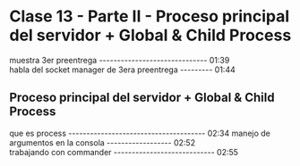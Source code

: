 # Clase 13 - Parte II - Proceso principal del servidor + Global & Child Process

muestra 3er preentrega ------------------------------ 01:39  
habla del socket manager de 3era preentrega --------- 01:44  

## Proceso principal del servidor + Global & Child Process

que es process -------------------------------------- 02:34
manejo de argumentos en la consola ------------------ 02:52  
trabajando con commander ---------------------------- 02:55  
